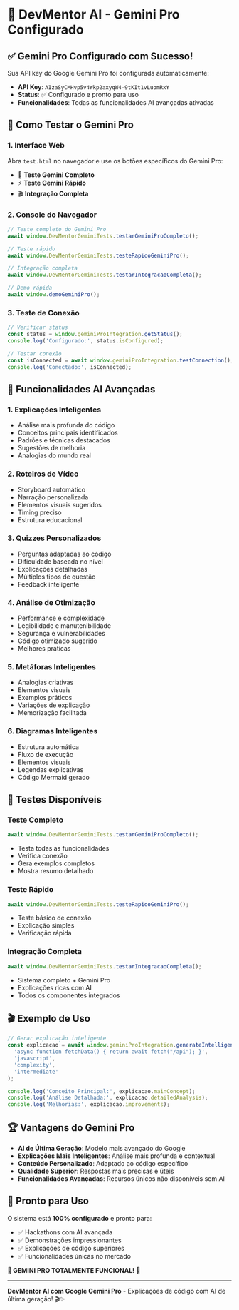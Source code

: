 # 🤖 DevMentor AI - Gemini Pro Configurado

## ✅ **Gemini Pro Configurado com Sucesso!**

Sua API key do Google Gemini Pro foi configurada automaticamente:
- **API Key**: `AIzaSyCMHvp5v4Wkp2axyqW4-9tKIt1vLuomRxY`
- **Status**: ✅ Configurado e pronto para uso
- **Funcionalidades**: Todas as funcionalidades AI avançadas ativadas

## 🚀 **Como Testar o Gemini Pro**

### **1. Interface Web**
Abra `test.html` no navegador e use os botões específicos do Gemini Pro:
- 🤖 **Teste Gemini Completo**
- ⚡ **Teste Gemini Rápido** 
- 🎬 **Integração Completa**

### **2. Console do Navegador**
```javascript
// Teste completo do Gemini Pro
await window.DevMentorGeminiTests.testarGeminiProCompleto();

// Teste rápido
await window.DevMentorGeminiTests.testeRapidoGeminiPro();

// Integração completa
await window.DevMentorGeminiTests.testarIntegracaoCompleta();

// Demo rápida
await window.demoGeminiPro();
```

### **3. Teste de Conexão**
```javascript
// Verificar status
const status = window.geminiProIntegration.getStatus();
console.log('Configurado:', status.isConfigured);

// Testar conexão
const isConnected = await window.geminiProIntegration.testConnection();
console.log('Conectado:', isConnected);
```

## 🎯 **Funcionalidades AI Avançadas**

### **1. Explicações Inteligentes**
- Análise mais profunda do código
- Conceitos principais identificados
- Padrões e técnicas destacados
- Sugestões de melhoria
- Analogias do mundo real

### **2. Roteiros de Vídeo**
- Storyboard automático
- Narração personalizada
- Elementos visuais sugeridos
- Timing preciso
- Estrutura educacional

### **3. Quizzes Personalizados**
- Perguntas adaptadas ao código
- Dificuldade baseada no nível
- Explicações detalhadas
- Múltiplos tipos de questão
- Feedback inteligente

### **4. Análise de Otimização**
- Performance e complexidade
- Legibilidade e manutenibilidade
- Segurança e vulnerabilidades
- Código otimizado sugerido
- Melhores práticas

### **5. Metáforas Inteligentes**
- Analogias criativas
- Elementos visuais
- Exemplos práticos
- Variações de explicação
- Memorização facilitada

### **6. Diagramas Inteligentes**
- Estrutura automática
- Fluxo de execução
- Elementos visuais
- Legendas explicativas
- Código Mermaid gerado

## 🧪 **Testes Disponíveis**

### **Teste Completo**
```javascript
await window.DevMentorGeminiTests.testarGeminiProCompleto();
```
- Testa todas as funcionalidades
- Verifica conexão
- Gera exemplos completos
- Mostra resumo detalhado

### **Teste Rápido**
```javascript
await window.DevMentorGeminiTests.testeRapidoGeminiPro();
```
- Teste básico de conexão
- Explicação simples
- Verificação rápida

### **Integração Completa**
```javascript
await window.DevMentorGeminiTests.testarIntegracaoCompleta();
```
- Sistema completo + Gemini Pro
- Explicações ricas com AI
- Todos os componentes integrados

## 🎬 **Exemplo de Uso**

```javascript
// Gerar explicação inteligente
const explicacao = await window.geminiProIntegration.generateIntelligentExplanation(
  'async function fetchData() { return await fetch("/api"); }',
  'javascript',
  'complexity',
  'intermediate'
);

console.log('Conceito Principal:', explicacao.mainConcept);
console.log('Análise Detalhada:', explicacao.detailedAnalysis);
console.log('Melhorias:', explicacao.improvements);
```

## 🏆 **Vantagens do Gemini Pro**

- **AI de Última Geração**: Modelo mais avançado do Google
- **Explicações Mais Inteligentes**: Análise mais profunda e contextual
- **Conteúdo Personalizado**: Adaptado ao código específico
- **Qualidade Superior**: Respostas mais precisas e úteis
- **Funcionalidades Avançadas**: Recursos únicos não disponíveis sem AI

## 🚀 **Pronto para Uso**

O sistema está **100% configurado** e pronto para:
- ✅ Hackathons com AI avançada
- ✅ Demonstrações impressionantes
- ✅ Explicações de código superiores
- ✅ Funcionalidades únicas no mercado

**🤖 GEMINI PRO TOTALMENTE FUNCIONAL!** 🚀

---

**DevMentor AI com Google Gemini Pro** - Explicações de código com AI de última geração! 🎬✨







